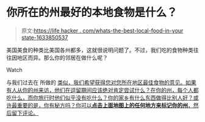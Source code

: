 # 你所在的州最好的本地食物是什么？

> 原文:[https://life hacker . com/whats-the-best-local-food-in-your state-1633850537](https://lifehacker.com/whats-the-best-local-food-in-your-state-1633850537)

美国美食的种类比美国各州都多，这就很说明问题了。不过，我们吃的食物种类往往因地区而异。那么你的邻居在做什么呢？

Watch

与我们过去在 所做的 [类似，我们希望获得您对您所在地区最佳食物的意见。如果有人从你的州来访，他们在逗留期间应该绝对肯定尝试什么？在你的州，每个人都吃什么，而你旅行时他们似乎没有吃什么？你的家乡有什么东西做得比别人好？或许最重要的是，你有秘方吗？你可以**点击上面地图上的任何地方来标记你的州**，然后留下评论。](http://lifehacker.com/what-is-your-statess-best-kept-secret-spot-1614181773)